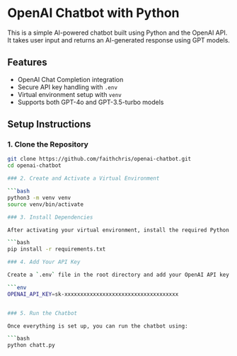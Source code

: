 # OpenAI Chatbot with Python

This is a simple AI-powered chatbot built using Python and the OpenAI API. It takes user input and returns an AI-generated response using GPT models.

## Features

- OpenAI Chat Completion integration
- Secure API key handling with `.env`
- Virtual environment setup with `venv`
- Supports both GPT-4o and GPT-3.5-turbo models

## Setup Instructions

### 1. Clone the Repository

```bash
git clone https://github.com/faithchris/openai-chatbot.git
cd openai-chatbot

### 2. Create and Activate a Virtual Environment

```bash
python3 -m venv venv
source venv/bin/activate

### 3. Install Dependencies

After activating your virtual environment, install the required Python packages using pip:

```bash
pip install -r requirements.txt

### 4. Add Your API Key

Create a `.env` file in the root directory and add your OpenAI API key:

```env
OPENAI_API_KEY=sk-xxxxxxxxxxxxxxxxxxxxxxxxxxxxxxxxxxxx


### 5. Run the Chatbot

Once everything is set up, you can run the chatbot using:

```bash
python chatt.py

